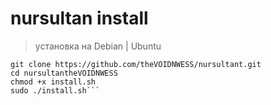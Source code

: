 # nursultan install

> установка на Debian | Ubuntu
```
git clone https://github.com/theVOIDNWESS/nursultant.git
cd nursultantheVOIDNWESS
chmod +x install.sh
sudo ./install.sh```
